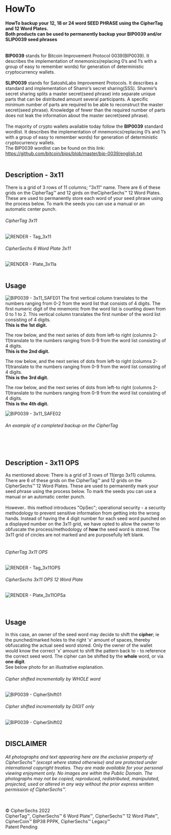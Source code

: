 # HowTo 
**HowTo backup your 12, 18 or 24 word SEED PHRASE using the CipherTag and 12 Word Plates.<br/>
Both products can be used to permanently backup your BIP0039 and/or SLIP0039 seed phrases**<br/>
<br/>
<br/>
**BIP0039** stands for Bitcoin Improvement Protocol 0039(BIP0039).  It describes the implementation of mnemonics(replacing 0’s and 1’s with a group of easy to remember words) for generation of deterministic cryptocurrency wallets.
<br/>
<br/>
**SLIP0039** stands for SatoshiLabs Improvement Protocols.  It describes a standard and implementation of Shamir’s secret sharing(SSS).  Sharmir’s secret sharing splits a master secret(seed phrase) into separate unique parts that can be distributed amount several participants.  A specific minimum number of parts are required to be able to reconstruct the master secret(seed phrase).  Knowledge of fewer than the required number of parts does not leak the information about the master secret(seed phrase).
<br/>
<br/>
The majority of crypto wallets available today follow the **BIP0039** standard wordlist.  It describes the implementation of mnemonics(replacing 0’s and 1’s with a group of easy to remember words) for generation of deterministic cryptocurrency wallets.<br/>
The BIP0039 wordlist can be found on this link:<br/>
https://github.com/bitcoin/bips/blob/master/bip-0039/english.txt
<br/>
<br/>
## Description - 3x11
There is a grid of 3 rows of 11 columns; "3x11" name.  There are 6 of these grids on the CipherTag™ and 12 girds on theCipherSechs™ 12 Word Plates.
These are used to permanently store each word of your seed phrase using the process below.  To mark the seeds you can use a manual or an automatic center punch.

###### CipherTag 3x11
![RENDER - Tag_3x11](https://user-images.githubusercontent.com/97874862/149795773-c98eccc4-ddb4-4a24-b3c9-3571354928c0.png)

###### CipherSechs 6 Word Plate 3x11

![RENDER - Plate_3x11a](https://user-images.githubusercontent.com/97874862/149797430-c97df62a-203d-4291-90c8-66d0ac6c8c59.png)
<br/><br/>
## Usage

![BIP0039 - 3x11_SAFE01](https://user-images.githubusercontent.com/97874862/149903312-62e8040c-0f25-4822-81f1-b1b70f6d0709.png)
The first vertical column translates to the numbers ranging from 0-2 from the word list that consists of 4 digits. The first numeric digit of the mnemonic from the word list is counting down from 0 to 1 to 2.  This vertical column translates the first number of the word list consisting of 4 digits.<br/>
**This is the 1st digit.**

The row below, and the next series of dots from left-to right (columns 2-11)translate to the numbers ranging from 0-9 from the word list consisting of 4 digits.<br/>
**This is the 2nd digit.**

The row below, and the next series of dots from left-to right (columns 2-11)translate to the numbers ranging from 0-9 from the word list consisting of 4 digits.<br/> 
**This is the 3rd digit.**

The row below, and the next series of dots from left-to right (columns 2-11)translate to the numbers ranging from 0-9 from the word list consisting of 4 digits.<br/>
**This is the 4th digit.**


![BIP0039 - 3x11_SAFE02](https://user-images.githubusercontent.com/97874862/149903332-3bb9d049-8d69-414f-b4f7-37d79d16845f.png)
###### An example of a completed backup on the CipherTag
<br/><br/>

## Description - 3x11 OPS

As mentioned above:
There is a grid of 3 rows of 11(ergo 3x11) columns.  There are 6 of these grids on the CipherTag™ and 12 grids on the CipherSechs™ 12 Word Plates.
These are used to permanently mark your seed phrase using the process below.  To mark the seeds you can use a manual or an automatic center punch.
<br/><br/>
However.. this method introduces "OpSec"; operational security - a security methodology to prevent sensitive information from getting into the wrong hands.
Instead of having the 4 digit number for each seed word punched on a displayed number on the 3x11 grid, we have opted to allow the owner to obfuscate the process/methodology of **how** the seed word is stored. The 3x11 grid of circles are not marked and are purposefully left blank.
<br/><br/>
###### CipherTag 3x11 OPS
![RENDER - Tag_3x11OPS](https://user-images.githubusercontent.com/97874862/149795891-a9bb6a87-a526-4ef6-969c-fc5ca4422c16.png)

###### CipherSechs 3x11 OPS 12 Word Plate

![RENDER - Plate_3x11OPSa](https://user-images.githubusercontent.com/97874862/149796749-d8183334-6476-4d9a-8d5f-4b48c856548e.png)
<br/><br/><br/>
## Usage
In this case, an owner of the seed word may decide to shift the **cipher**; ie the punched/marked holes to the right 'x' amount of spaces, thereby obfuscating the actual seed word stored.  Only the owner of the wallet would know the correct 'x' amount to shift the pattern back to - to reference the correct seed word.  The cipher can be shifted by the **whole** word, or via **one digit**.<br/>
See below photo for an illustrative explanation.
<br/>
###### Cipher shifted incrementally by WHOLE word
![BIP0039 - CipherShift01](https://user-images.githubusercontent.com/97874862/149953746-16514cf7-2e18-4410-8336-1159db226fdd.png)

###### Cipher shifted incrementally by DIGIT only
![BIP0039 - CipherShift02](https://user-images.githubusercontent.com/97874862/149953768-af4cb8da-2dce-4a2b-8540-c12cd8106d81.png)
<br/><br/>
## DISCLAIMER
###### All photographs and text appearing here are the exclusive property of CipherSechs™ (except where stated otherwise) and are protected under international copyright treaties. They are made available for your personal viewing enjoyment only. No images are within the Public Domain. The photographs may not be copied, reproduced, redistributed, manipulated, projected, used or altered in any way without the prior express written permission of CipherSechs™.
<br/>
© CipherSechs 2022<br/>
CipherTag™, CipherSechs™ 6 Word Plate™, CipherSechs™ 12 Word Plate™, CipherCoin™ BIP38 PPPK, CipherSechs™ Legacy™<br/>
Patent Pending
